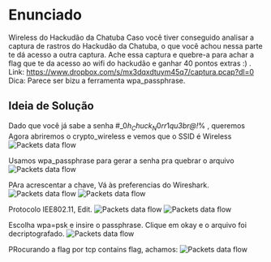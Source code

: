 # Enunciado
Wireless do Hackudão da Chatuba
Caso você tiver conseguido analisar a captura de rastros do Hackudão da Chatuba, o que você achou nessa parte te dá acesso a outra captura. Ache essa captura e quebre-a para achar a flag que te da acesso ao wifi do hackudão e ganhar 40 pontos extras :) . Link: https://www.dropbox.com/s/mx3dqxdtuym45q7/captura.pcap?dl=0
Dica: Parece ser bizu a ferramenta wpa_passphrase.




## Ideia de Solução
Dado que você já sabe a senha #_$0h_Chuck_N0rr1$_qu3br@!_% , queremos 
Agora abriremos o crypto_wireless e vemos que o SSID é Wireless
![Packets data flow](https://github.com/brunoavelino/writeup-imectf0x7e1/blob/master/forensics/wireless_hackudao_da_chatuba/b1.png)

Usamos wpa_passphrase para gerar a senha pra quebrar o arquivo 
![Packets data flow](https://github.com/brunoavelino/writeup-imectf0x7e1/blob/master/forensics/wireless_hackudao_da_chatuba/b2.png)

PAra acrescentar a chave, Vá às preferencias do Wireshark.
![Packets data flow](https://github.com/brunoavelino/writeup-imectf0x7e1/blob/master/forensics/wireless_hackudao_da_chatuba/b3.png)
![Packets data flow](https://github.com/brunoavelino/writeup-imectf0x7e1/blob/master/forensics/wireless_hackudao_da_chatuba/b4.png)

Protocolo IEE802.11, Edit.
![Packets data flow](https://github.com/brunoavelino/writeup-imectf0x7e1/blob/master/forensics/wireless_hackudao_da_chatuba/b5.png)
![Packets data flow](https://github.com/brunoavelino/writeup-imectf0x7e1/blob/master/forensics/wireless_hackudao_da_chatuba/b6.png)

Escolha wpa=psk e insire o passphrase. Clique em okay e o arquivo foi decriptografado.
![Packets data flow](https://github.com/brunoavelino/writeup-imectf0x7e1/blob/master/forensics/wireless_hackudao_da_chatuba/b7.png)

PRocurando a flag por tcp contains flag, achamos: 
![Packets data flow](https://github.com/brunoavelino/writeup-imectf0x7e1/blob/master/forensics/wireless_hackudao_da_chatuba/b8.png)

